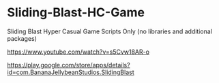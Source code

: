 # Sliding-Blast-HC-Game
Sliding Blast Hyper Casual Game Scripts Only (no libraries and additional packages)

https://www.youtube.com/watch?v=s5Cvw18AR-o

https://play.google.com/store/apps/details?id=com.BananaJellybeanStudios.SlidingBlast
